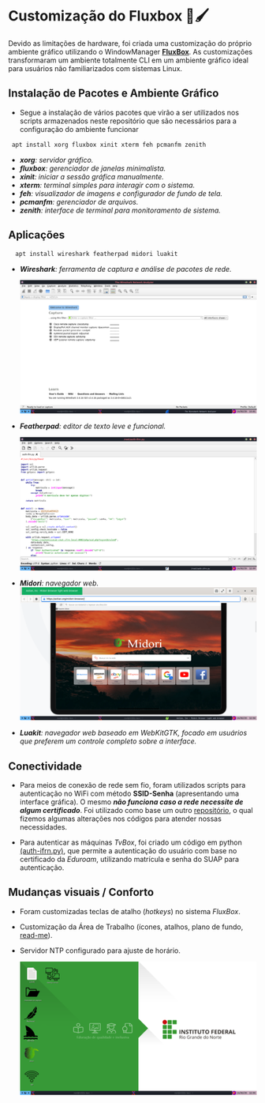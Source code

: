 # Customização do Fluxbox 🎨🖌️
  Devido as limitações de hardware, foi criada uma customização do próprio ambiente gráfico utilizando o WindowManager **[FluxBox](https://fluxbox.org/)**. As customizações transformaram um ambiente totalmente CLI em um ambiente gráfico ideal para usuários não familiarizados com sistemas Linux.
  
## Instalação de Pacotes e Ambiente Gráfico
  - Segue a instalação de vários pacotes que virão a ser utilizados nos scripts armazenados neste repositório que são necessários para a configuração do ambiente funcionar
 ```py
  apt install xorg fluxbox xinit xterm feh pcmanfm zenith
  ```
  - _**xorg**: servidor gráfico._
  - _**fluxbox**: gerenciador de janelas minimalista._
  - _**xinit**: iniciar a sessão gráfica manualmente._
  - _**xterm**: terminal simples para interagir com o sistema._
  - _**feh**: visualizador de imagens e configurador de fundo de tela._
  - _**pcmanfm**: gerenciador de arquivos._
  - _**zenith**: interface de terminal para monitoramento de sistema._ 

  
## Aplicações
```py
  apt install wireshark featherpad midori luakit
  ```
  - _**Wireshark**: ferramenta de captura e análise de pacotes de rede._

    ![image alt](https://github.com/21nho/Transformando-aparelhos-Tvbox-em-terminais-leves-de-baixo-custo/blob/4b948f018e250087180b0cc9398c3100ac7745a5/docs/wireshark.png)
    
  - _**Featherpad**: editor de texto leve e funcional._

    ![image alt](https://github.com/21nho/Transformando-aparelhos-Tvbox-em-terminais-leves-de-baixo-custo/blob/ddaec5c3b640d98f8658ee76ce2379c2ebf47b04/docs/featherpad.png)
    
  - _**Midori**: navegador web._
    ![image alt](https://github.com/21nho/Transformando-aparelhos-Tvbox-em-terminais-leves-de-baixo-custo/blob/0cd3ce52bc87b2f64e72d464e9a6dd612e45e081/docs/midori.png)
    
  - _**Luakit**: navegador web baseado em WebKitGTK, focado em usuários que preferem um controle completo sobre a interface._

## Conectividade
- Para meios de conexão de rede sem fio, foram utilizados scripts para autenticação no WiFi com método **SSID-Senha** (apresentando uma interface gráfica). O mesmo _**não funciona caso a rede necessite de algum certificado**_. Foi utilizado como base um outro [repositório](https://github.com/sh377c0d3/connect_wifi_wpa-supplicant), o qual fizemos algumas alterações nos códigos para atender nossas necessidades.
  
- Para autenticar as máquinas _TvBox_, foi criado um código em python [(auth-ifrn.py)](/scripts/auth-ifrn.py), que permite a autenticação do usuário com base no certificado da _Eduroam_, utilizando matrícula e senha do SUAP para autenticação. 

## Mudanças visuais / Conforto

- Foram customizadas teclas de atalho (_hotkeys_) no sistema _FluxBox_.
- Customização da Área de Trabalho (ícones, atalhos, plano de fundo, [read-me](/docs/LEIA-ME)).
- Servidor NTP configurado para ajuste de horário.

  ![image alt](https://github.com/21nho/Transformando-aparelhos-Tvbox-em-terminais-leves-de-baixo-custo/blob/6b2cb452ff30e78f6975bb0881c7b7f2df4df41e/docs/areadetrabalho.png)
